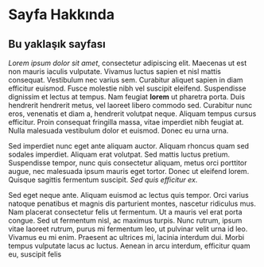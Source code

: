 # Sayfa Hakkında

## Bu yaklaşık sayfası

*Lorem ipsum dolor sit amet*, consectetur adipiscing elit. Maecenas ut est non mauris iaculis vulputate. Vivamus luctus sapien et nisl mattis consequat. Vestibulum nec varius sem. Curabitur aliquet sapien in diam efficitur euismod. Fusce molestie nibh vel suscipit eleifend. Suspendisse dignissim et lectus at tempus. Nam feugiat **lorem** ut pharetra porta. Duis hendrerit hendrerit metus, vel laoreet libero commodo sed. Curabitur nunc eros, venenatis et diam a, hendrerit volutpat neque. Aliquam tempus cursus efficitur. Proin consequat fringilla massa, vitae imperdiet nibh feugiat at. Nulla malesuada vestibulum dolor et euismod. Donec eu urna urna.  
  
Sed imperdiet nunc eget ante aliquam auctor. Aliquam rhoncus quam sed sodales imperdiet. Aliquam erat volutpat. Sed mattis luctus pretium. Suspendisse tempor, nunc quis consectetur aliquam, metus orci porttitor augue, nec malesuada ipsum mauris eget tortor. Donec ut eleifend lorem. Quisque sagittis fermentum suscipit. *Sed quis efficitur ex*.  
  
Sed eget neque ante. Aliquam euismod ac lectus quis tempor. Orci varius natoque penatibus et magnis dis parturient montes, nascetur ridiculus mus. Nam placerat consectetur felis ut fermentum. Ut a mauris vel erat porta congue. Sed ut fermentum nisl, ac maximus turpis. Nunc rutrum, ipsum vitae laoreet rutrum, purus mi fermentum leo, ut pulvinar velit urna id leo. Vivamus eu mi enim. Praesent ac ultrices mi, lacinia interdum dui. Morbi tempus vulputate lacus ac luctus. Aenean in arcu interdum, efficitur quam eu, suscipit felis  
